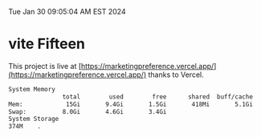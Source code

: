 Tue Jan 30 09:05:04 AM EST 2024

# vite Fifteen


This project is live at [https://marketingpreference.vercel.app/](https://marketingpreference.vercel.app/) thanks to Vercel.

```bash
System Memory
               total        used        free      shared  buff/cache   available
Mem:            15Gi       9.4Gi       1.5Gi       418Mi       5.1Gi       5.8Gi
Swap:          8.0Gi       4.6Gi       3.4Gi
System Storage
374M	.
```
```bash
